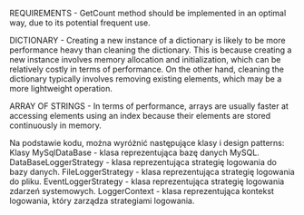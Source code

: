  REQUIREMENTS - GetCount method should be implemented in an optimal way, due to its potential frequent use.

DICTIONARY - Creating a new instance of a dictionary is likely to be more performance heavy than cleaning the dictionary. 
This is because creating a new instance involves memory allocation and initialization,
which can be relatively costly in terms of performance. On the other hand,
cleaning the dictionary typically involves removing existing elements,
which may be a more lightweight operation.
    
ARRAY OF STRINGS - In terms of performance, arrays are usually faster at accessing elements using an index because their elements are stored continuously in memory.


Na podstawie kodu, można wyróżnić następujące klasy i design patterns:
Klasy
MySqlDataBase - klasa reprezentująca bazę danych MySQL.
DataBaseLoggerStrategy - klasa reprezentująca strategię logowania do bazy danych.
FileLoggerStrategy - klasa reprezentująca strategię logowania do pliku.
EventLoggerStrategy - klasa reprezentująca strategię logowania zdarzeń systemowych.
LoggerContext - klasa reprezentująca kontekst logowania, który zarządza strategiami logowania.
